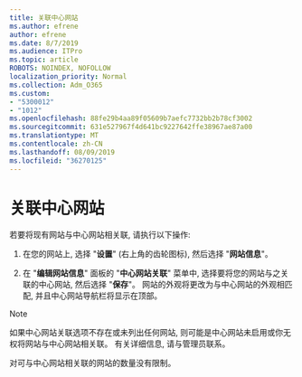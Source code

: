 ```yaml
---
title: 关联中心网站
ms.author: efrene
author: efrene
ms.date: 8/7/2019
ms.audience: ITPro
ms.topic: article
ROBOTS: NOINDEX, NOFOLLOW
localization_priority: Normal
ms.collection: Adm_O365
ms.custom:
- "5300012"
- "1012"
ms.openlocfilehash: 88fe29b4aa89f05609b7aefc7732bb2b78cf3002
ms.sourcegitcommit: 631e527967f4d641bc9227642ffe38967ae87a00
ms.translationtype: MT
ms.contentlocale: zh-CN
ms.lasthandoff: 08/09/2019
ms.locfileid: "36270125"
---
```

# <a name="associate-a-hub-site"></a>关联中心网站

若要将现有网站与中心网站相关联, 请执行以下操作:
  
1. 在您的网站上, 选择 "**设置**" (右上角的齿轮图标), 然后选择 "**网站信息**"。

2. 在 "**编辑网站信息**" 面板的 "**中心网站关联**" 菜单中, 选择要将您的网站与之关联的中心网站, 然后选择 "**保存**"。 网站的外观将更改为与中心网站的外观相匹配, 并且中心网站导航栏将显示在顶部。

 > [!Note]
>如果中心网站关联选项不存在或未列出任何网站, 则可能是中心网站未启用或你无权将网站与中心网站相关联。 有关详细信息, 请与管理员联系。
>
>对可与中心网站相关联的网站的数量没有限制。
  